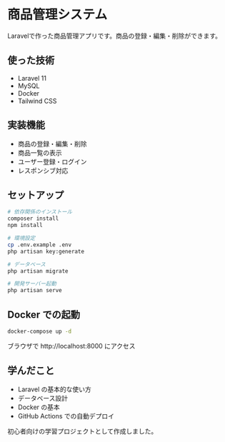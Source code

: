 # 商品管理システム

Laravelで作った商品管理アプリです。商品の登録・編集・削除ができます。

## 使った技術

- Laravel 11
- MySQL
- Docker
- Tailwind CSS

## 実装機能

- 商品の登録・編集・削除
- 商品一覧の表示
- ユーザー登録・ログイン
- レスポンシブ対応

## セットアップ

```bash
# 依存関係のインストール
composer install
npm install

# 環境設定
cp .env.example .env
php artisan key:generate

# データベース
php artisan migrate

# 開発サーバー起動
php artisan serve
```

## Docker での起動

```bash
docker-compose up -d
```

ブラウザで http://localhost:8000 にアクセス

## 学んだこと

- Laravel の基本的な使い方
- データベース設計
- Docker の基本
- GitHub Actions での自動デプロイ

初心者向けの学習プロジェクトとして作成しました。